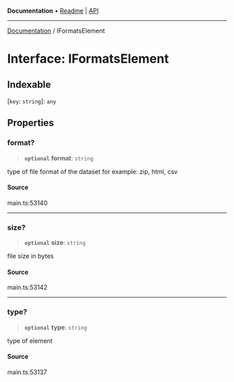 **Documentation** • [Readme](../README.md) \| [API](../globals.md)

***

[Documentation](../README.md) / IFormatsElement

# Interface: IFormatsElement

## Indexable

 \[`key`: `string`\]: `any`

## Properties

### format?

> **`optional`** **format**: `string`

type of file format of the dataset
for example: zip, html, csv

#### Source

main.ts:53140

***

### size?

> **`optional`** **size**: `string`

file size in bytes

#### Source

main.ts:53142

***

### type?

> **`optional`** **type**: `string`

type of element

#### Source

main.ts:53137
